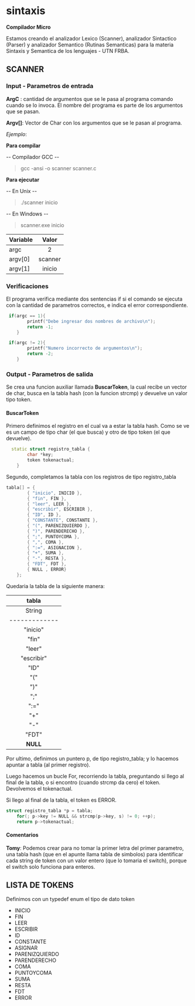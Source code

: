 # sintaxis
**Compilador Micro**

Estamos creando el analizador Lexico (Scanner), analizador Sintactico (Parser) y analizador Semantico (Rutinas Semanticas) para la materia Sintaxis y Semantica
de los lenguajes - UTN FRBA.

##  SCANNER 
### Input - Parametros de entrada 

**ArgC** : cantidad de argumentos que se le pasa al programa comando cuando se lo invoca. El nombre del programa es parte de los argumentos que se pasan.

**Argv[]**: Vector de Char con los argumentos que se le pasan al programa.

*Ejemplo*:

**Para compilar**

 -- Compilador GCC  --

> gcc -ansi -o scanner scanner.c

**Para ejecutar**

-- En Unix -- 

> ./scanner inicio

-- En Windows --

> scanner.exe inicio

| Variable      | Valor         | 
| ------------- |:-------------:| 
| argc          | 2             | 
| argv[0]       | scanner       |
| argv[1]       | inicio        |


### Verificaciones

El programa verifica mediante dos sentencias if si el comando se ejecuta con la cantidad de parametros correctos, e indica el error correspondiente.

```C++
 if(argc == 1){ 
		printf("Debe ingresar dos nombres de archivo\n");
		return -1;
	}
```
```C++
 if(argc != 2){
		printf("Numero incorrecto de argumentos\n");
		return -2;
	}
```

### Output - Parametros de salida

Se crea una funcion auxiliar llamada **BuscarToken**, la cual recibe un vector de char, busca en la tabla hash (con la funcion strcmp) y devuelve un valor tipo token.

#### BuscarToken

Primero definimos el registro en el cual va a estar la tabla hash. Como se ve es un campo de tipo char (el que busca) y otro de tipo token (el que devuelve).

```C++
  static struct registro_tabla {
        char *key;
        token tokenactual;
    }
```

Segundo, completamos la tabla con los registros de tipo registro_tabla

```C++
tabla[] = {
        { "inicio", INICIO },
        { "fin", FIN },
        { "leer", LEER },
        { "escribir", ESCRIBIR },
        { "ID", ID },
        { "CONSTANTE", CONSTANTE },
        { "(", PARENIZQUIERDO },
        { ")", PARENDERECHO },
        { ";", PUNTOYCOMA },
        { ",", COMA },
        { ":=", ASIGNACION },
        { "+", SUMA },
        { "-", RESTA },
        { "FDT", FDT },
        { NULL , ERROR}
    };
```

Quedaria la tabla de la siguiente manera:

|          tabla                |
|:-----------------------------:|
| String        | TOKEN         | 
| ------------- |:-------------:| 
| "inicio"      | INICIO        | 
| "fin"         | FIN           |
| "leer"        | LEER          |
| "escribir"    | ESCRIBIR      |
| "ID"          | ID            |
| "("           | PARENIZQUIERDO|
| ")"           | PARENDERECHO  |
| ";"           | PUNTOYCOMA    |
| ":="          | ASIGNACION    |
| "+"           | SUMA          |
| "-"           | RESTA         |
| "FDT"         | FDT           |
| **NULL**      | ERROR         |



Por ultimo, definimos un puntero p, de tipo registro_tabla; y lo hacemos apuntar a tabla (al primer registro). 

Luego hacemos un bucle For, recorriendo la tabla, preguntando si llego al final de la tabla, o si encontro (cuando strcmp da cero) el token. Devolvemos el tokenactual.

Si llego al final de la tabla, el token es ERROR.

```C++
struct registro_tabla *p = tabla;
    for(; p->key != NULL && strcmp(p->key, s) != 0; ++p);
    return p->tokenactual;
```

#### Comentarios

**Tomy**: Podemos crear para no tomar la primer letra del primer parametro, una tabla hash (que en el apunte llama tabla de simbolos) para identificar cada string de token con un valor entero (que lo tomaria el switch), porque el switch solo funciona para enteros.

## LISTA DE TOKENS

Definimos con un typedef enum el tipo de dato token

+ INICIO
+ FIN
+ LEER
+ ESCRIBIR
+ ID 
+ CONSTANTE
+ ASIGNAR
+ PARENIZQUIERDO
+ PARENDERECHO
+ COMA
+ PUNTOYCOMA
+ SUMA
+ RESTA
+ FDT 
+ ERROR
